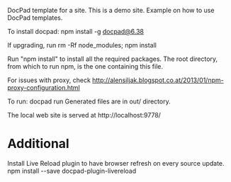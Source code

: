 
DocPad template for a site.
This is a demo site. Example on how to use DocPad templates.

To install docpad:
	npm install -g docpad@6.38

If upgrading, run
	rm -Rf node_modules; npm install

Run "npm install" to install all the required packages.
The root directory, from which to run npm, is the one containing this file.

For issues with proxy, check 
http://alensiljak.blogspot.co.at/2013/01/npm-proxy-configuration.html

To run:
	docpad run
Generated files are in out/ directory.

The local web site is served at
http://localhost:9778/

# Additional #

Install Live Reload plugin to have browser refresh on every source update.
	npm install --save docpad-plugin-livereload
